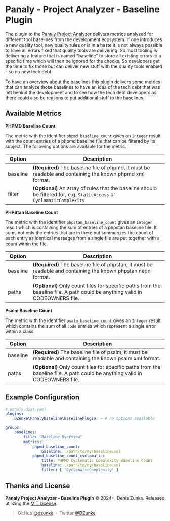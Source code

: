 # Panaly - Project Analyzer - Baseline Plugin

The plugin to the [Panaly Project Analyzer](https://github.com/DZunke/panaly) delivers metrics analyzed for different
tool baselines from the
development ecosystem. If one introduces a new quality tool, new quality rules or is in a haste it is not always
possible to have all errors fixed that quality tools are delivering. So most tooling is delivering a feature that is
named "baseline" to store all existing errors to a specific time which will then be ignored for the checks. So
developers get the time to fix those but can deliver new stuff with the quality tools enabled - so no new tech debt.

To have an overview about the baselines this plugin delivers some metrics that can analyze those baselines to have an
idea of the tech debt that was left behind the development and to see how the tech debt developers as there could
also be reasons to put additional stuff to the baselines.

## Available Metrics

**PHPMD Baseline Count**

The metric with the identifier `phpmd_baseline_count` gives an `Integer` result with the count entries of a
phpmd baseline file that can be filtered by its subject. The following options are available for the metric.

| Option   | Description                                                                                                              |
|----------|--------------------------------------------------------------------------------------------------------------------------|
| baseline | **(Required)** The baseline file of phpmd, it must be readable and containing the known phpmd xml format.                | 
| filter   | **(Optional)** An array of rules that the baseline should be filtered for, e.g. `StaticAccess` or `CyclomaticComplexity` |

**PHPStan Baseline Count**

The metric with the identifier `phpstan_baseline_count` gives an `Integer` result which is containing the sum of entries
of a phpstan baseline file. It sums not only the entries that are in there but summarizes the count of each entry
as identical messages from a single file are put together with a count within the file.

| Option   | Description                                                                                                                   |
|----------|-------------------------------------------------------------------------------------------------------------------------------|
| baseline | **(Required)** The baseline file of phpstan, it must be readable and containing the known phpstan neon format.                | 
| paths    | **(Optional)** Only count files for specific paths from the baseline file. A path could be anything valid in CODEOWNERS file. |

**Psalm Baseline Count**

The metric with the identifier `psalm_baseline_count` gives an `Integer` result which contains the sum of all `code`
entries which represent a single error within a class.

| Option   | Description                                                                                                                   |
|----------|-------------------------------------------------------------------------------------------------------------------------------|
| baseline | **(Required)** The baseline file of psalm, it must be readable and containing the known psalm xml format.                     |
| paths    | **(Optional)** Only count files for specific paths from the baseline file. A path could be anything valid in CODEOWNERS file. |

## Example Configuration

```yaml
# panaly.dist.yaml
plugins:
    DZunke\PanalyBaseline\BaselinePlugin: ~ # no options available

groups:
    baselines:
        title: "Baseline Overview"
        metrics:
            phpmd_baseline_count:
                baseline: ./path/to/my/baseline.xml
            phpmd_baseline_count_cyclomatic:
                title: PHPMD Cyclomatic Complexity Baseline Count
                baseline: ./path/to/my/baseline.xml
                filter: [ 'CyclomaticComplexity' ]
```

## Thanks and License

**Panaly Project Analyzer - Baseline Plugin** © 2024+, Denis Zunke. Released utilizing
the [MIT License](https://mit-license.org/).

> GitHub [@dzunke](https://github.com/DZunke) &nbsp;&middot;&nbsp;
> Twitter [@DZunke](https://twitter.com/DZunke)
